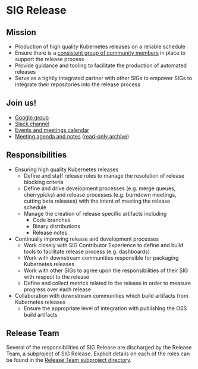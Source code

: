 # SIG Release

## Mission
- Production of high quality Kubernetes releases on a reliable schedule
- Ensure there is a [consistent group of community members][1.6-retro] in place to support the release process
- Provide guidance and tooling to facilitate the production of automated releases
- Serve as a tightly integrated partner with other SIGs to empower SIGs to integrate their repositories into the release process

## Join us!
- [Google group](https://groups.google.com/forum/#!forum/kubernetes-sig-release)
- [Slack channel](https://kubernetes.slack.com/messages/C2C40FMNF/)
- [Events and meetings calendar](https://calendar.google.com/calendar/embed?src=kipmnllvl17vl9m98jen6ujcrs%40group.calendar.google.com&ctz=America%2FLos_Angeles)
- [Meeting agenda and notes](https://docs.google.com/document/d/1Fu6HxXQu8wl6TwloGUEOXVzZ1rwZ72IAhglnaAMCPqA/edit) ([read-only archive](https://docs.google.com/a/google.com/document/d/e/2PACX-1vRsGZTlmggTI5T4ysYGlaJiaW3vgnrc_dlv-B1nnt69gU2Xt6vzRpZDMm-7driIj14T1DraicGzkAHr/pub))

## Responsibilities
- Ensuring high quality Kubernetes releases
  - Define and staff release roles to manage the resolution of release blocking criteria
  - Define and drive development processes (e.g. merge queues, cherrypicks) and release processes 
    (e.g. burndown meetings, cutting beta releases) with the intent of meeting the release schedule
  - Manage the creation of release specific artifacts including
    - Code branches
    - Binary distributions
    - Release notes
- Continually improving release and development processes
  - Work closely with SIG Contributor Experience to define and build tools to facilitate release process (e.g. dashboards)
  - Work with downstream communities responsible for packaging Kubernetes releases
  - Work with other SIGs to agree upon the responsibilities of their SIG with respect to the release
  - Define and collect metrics related to the release in order to measure progress over each release
- Collaboration with downstream communities which build artifacts from Kubernetes releases
  - Ensure the appropriate level of integration with publishing the OSS build artifacts

## Release Team

Several of the responsibilities of SIG Release are discharged by the Release Team, a subproject of SIG Release. Explicit details on each of the roles can be found in the [Release Team subproject directory][rt-directory].


[1.6-retro]: https://docs.google.com/a/google.com/document/d/1JAUqKl-lYdYLQ7GUT_9LzqxwQv-PcOdyAxNRZKItajo/edit?usp=sharing
[rt-directory]: /release-team/README.md
